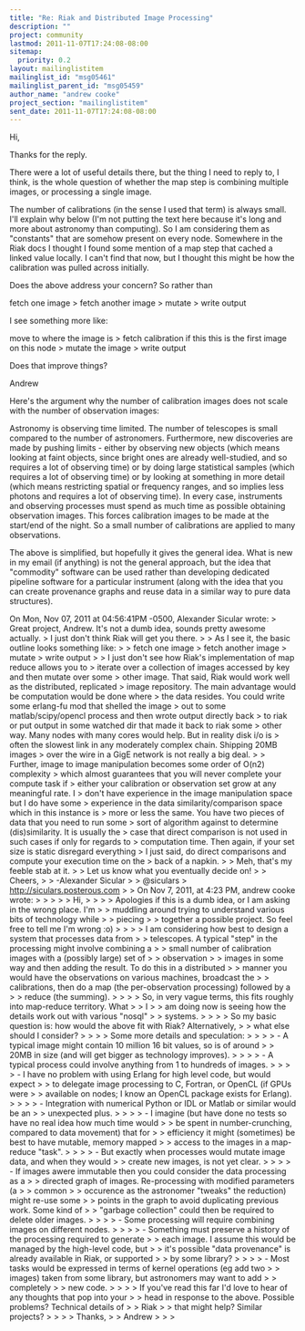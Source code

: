 ```yaml
---
title: "Re: Riak and Distributed Image Processing"
description: ""
project: community
lastmod: 2011-11-07T17:24:08-08:00
sitemap:
  priority: 0.2
layout: mailinglistitem
mailinglist_id: "msg05461"
mailinglist_parent_id: "msg05459"
author_name: "andrew cooke"
project_section: "mailinglistitem"
sent_date: 2011-11-07T17:24:08-08:00
---
```


Hi,

Thanks for the reply.

There were a lot of useful details there, but the thing I need to reply to, I
think, is the whole question of whether the map step is combining multiple
images, or processing a single image.

The number of calibrations (in the sense I used that term) is always small.
I'll explain why below (I'm not putting the text here because it's long and
more about astronomy than computing). So I am considering them as "constants"
that are somehow present on every node. Somewhere in the Riak docs I thought
I found some mention of a map step that cached a linked value locally. I
can't find that now, but I thought this might be how the calibration was
pulled across initially.

Does the above address your concern? So rather than

 fetch one image &gt; fetch another image &gt; mutate &gt; write output

I see something more like:

 move to where the image is &gt;
 fetch calibration if this this is the first image on this node &gt;
 mutate the image &gt; write output

Does that improve things?

Andrew


Here's the argument why the number of calibration images does not scale
with the number of observation images:

Astronomy is observing time limited. The number of telescopes is small
compared to the number of astronomers. Furthermore, new discoveries are made
by pushing limits - either by observing new objects (which means looking at
faint objects, since bright ones are already well-studied, and so requires a
lot of observing time) or by doing large statistical samples (which requires a
lot of observing time) or by looking at something in more detail (which means
restricting spatial or frequency ranges, and so implies less photons and
requires a lot of observing time). In every case, instruments and observing
processes must spend as much time as possible obtaining observation images.
This forces calibration images to be made at the start/end of the night. So a
small number of calibrations are applied to many observations.

The above is simplified, but hopefully it gives the general idea. What is new
in my email (if anything) is not the general approach, but the idea that
"commodity" software can be used rather than developing dedicated pipeline
software for a particular instrument (along with the idea that you can create
provenance graphs and reuse data in a similar way to pure data structures).

On Mon, Nov 07, 2011 at 04:56:41PM -0500, Alexander Sicular wrote:
&gt; Great project, Andrew. It's not a dumb idea, sounds pretty awesome actually. 
&gt; I just don't think Riak will get you there.
&gt; 
&gt; As I see it, the basic outline looks something like:
&gt; 
&gt; fetch one image &gt; fetch another image &gt; mutate &gt; write output
&gt; 
&gt; I just don't see how Riak's implementation of map reduce allows you to 
&gt; iterate over a collection of images accessed by key and then mutate over some 
&gt; other image. That said, Riak would work well as the distributed, replicated 
&gt; image repository. The main advantage would be computation would be done where 
&gt; the data resides. You could write some erlang-fu mod that shelled the image 
&gt; out to some matlab/scipy/opencl process and then wrote output directly back 
&gt; to riak or put output in some watched dir that made it back to riak some 
&gt; other way. Many nodes with many cores would help. But in reality disk i/o is 
&gt; often the slowest link in any moderately complex chain. Shipping 20MB images 
&gt; over the wire in a GigE network is not really a big deal.
&gt; 
&gt; Further, image to image manipulation becomes some order of O(n2) complexity 
&gt; which almost guarantees that you will never complete your compute task if 
&gt; either your calibration or observation set grow at any meaningful rate. I 
&gt; don't have experience in the image manipulation space but I do have some 
&gt; experience in the data similarity/comparison space which in this instance is 
&gt; more or less the same. You have two pieces of data that you need to run some 
&gt; sort of algorithm against to determine (dis)similarity. It is usually the 
&gt; case that direct comparison is not used in such cases if only for regards to 
&gt; computation time. Then again, if your set size is static disregard everything 
&gt; I just said, do direct comparisons and compute your execution time on the 
&gt; back of a napkin.
&gt; 
&gt; Meh, that's my feeble stab at it.
&gt; 
&gt; Let us know what you eventually decide on!
&gt; 
&gt; Cheers,
&gt; 
&gt; -Alexander Sicular
&gt; 
&gt; @siculars
&gt; http://siculars.posterous.com
&gt; 
&gt; On Nov 7, 2011, at 4:23 PM, andrew cooke wrote:
&gt; 
&gt; &gt; 
&gt; &gt; Hi,
&gt; &gt; 
&gt; &gt; Apologies if this is a dumb idea, or I am asking in the wrong place. I'm
&gt; &gt; muddling around trying to understand various bits of technology while 
&gt; &gt; piecing
&gt; &gt; together a possible project. So feel free to tell me I'm wrong :o)
&gt; &gt; 
&gt; &gt; I am considering how best to design a system that processes data from
&gt; &gt; telescopes. A typical "step" in the processing might involve combining a
&gt; &gt; small number of calibration images with a (possibly large) set of 
&gt; &gt; observation
&gt; &gt; images in some way and then adding the result. To do this in a distributed
&gt; &gt; manner you would have the observations on various machines, broadcast the
&gt; &gt; calibrations, then do a map (the per-observation processing) followed by a
&gt; &gt; reduce (the summing).
&gt; &gt; 
&gt; &gt; So, in very vague terms, this fits roughly into map-reduce territory. What 
&gt; &gt; I
&gt; &gt; am doing now is seeing how the details work out with various "nosql" 
&gt; &gt; systems.
&gt; &gt; 
&gt; &gt; So my basic question is: how would the above fit with Riak? Alternatively,
&gt; &gt; what else should I consider?
&gt; &gt; 
&gt; &gt; Some more details and speculation:
&gt; &gt; 
&gt; &gt; - A typical image might contain 10 million 16 bit values, so is of around
&gt; &gt; 20MB in size (and will get bigger as technology improves).
&gt; &gt; 
&gt; &gt; - A typical process could involve anything from 1 to hundreds of images.
&gt; &gt; 
&gt; &gt; - I have no problem with using Erlang for high level code, but would expect
&gt; &gt; to delegate image processing to C, Fortran, or OpenCL (if GPUs were
&gt; &gt; available on nodes; I know an OpenCL package exists for Erlang).
&gt; &gt; 
&gt; &gt; - Integration with numerical Python or IDL or Matlab or similar would be an
&gt; &gt; unexpected plus.
&gt; &gt; 
&gt; &gt; - I imagine (but have done no tests so have no real idea how much time would
&gt; &gt; be spent in number-crunching, compared to data movement) that for
&gt; &gt; efficiency it might (sometimes) be best to have mutable, memory mapped
&gt; &gt; access to the images in a map-reduce "task".
&gt; &gt; 
&gt; &gt; - But exactly when processes would mutate image data, and when they would
&gt; &gt; create new images, is not yet clear.
&gt; &gt; 
&gt; &gt; - If images awere immutable then you could consider the data processing as a
&gt; &gt; directed graph of images. Re-processing with modified parameters (a 
&gt; &gt; common
&gt; &gt; occurence as the astronomer "tweaks" the reduction) might re-use some
&gt; &gt; points in the graph to avoid duplicating previous work. Some kind of
&gt; &gt; "garbage collection" could then be required to delete older images.
&gt; &gt; 
&gt; &gt; - Some processing will require combining images on different nodes.
&gt; &gt; 
&gt; &gt; - Something must preserve a history of the processing required to generate
&gt; &gt; each image. I assume this would be managed by the high-level code, but
&gt; &gt; it's possible "data provenance" is already available in Riak, or supported
&gt; &gt; by some library?
&gt; &gt; 
&gt; &gt; - Most tasks would be expressed in terms of kernel operations (eg add two
&gt; &gt; images) taken from some library, but astronomers may want to add 
&gt; &gt; completely
&gt; &gt; new code.
&gt; &gt; 
&gt; &gt; If you've read this far I'd love to hear of any thoughts that pop into your
&gt; &gt; head in response to the above. Possible problems? Technical details of 
&gt; &gt; Riak
&gt; &gt; that might help? Similar projects?
&gt; &gt; 
&gt; &gt; Thanks,
&gt; &gt; Andrew
&gt; &gt; 
&gt; 

